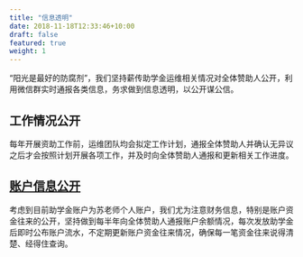 ```yaml
---
title: "信息透明"
date: 2018-11-18T12:33:46+10:00
draft: false
featured: true
weight: 1
---
```


“阳光是最好的防腐剂”，我们坚持薪传助学金运维相关情况对全体赞助人公开，利用微信群实时通报各类信息，务求做到信息透明，以公开谋公信。

## 工作情况公开

每年开展资助工作前，运维团队均会拟定工作计划，通报全体赞助人并确认无异议之后才会按照计划开展各项工作，并及时向全体赞助人通报和更新相关工作进度。

## [账户信息公开](/tags/账目公开)

考虑到目前助学金账户为苏老师个人账户，我们尤为注意财务信息，特别是账户资金往来的公开，坚持做到每半年向全体赞助人通报账户余额情况，每次发放助学金后即时公布账户流水，不定期更新账户资金往来情况，确保每一笔资金往来说得清楚、经得住查询。

